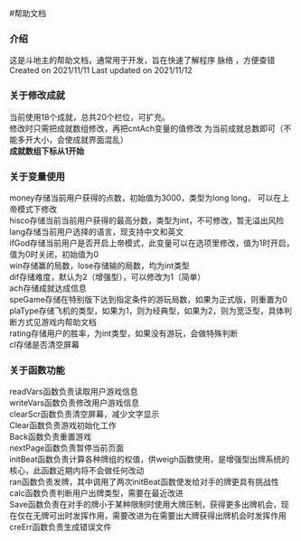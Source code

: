 #帮助文档
### 介绍
这是斗地主的帮助文档，通常用于开发，旨在快速了解程序
脉络 ，方便查错  
Created on 2021/11/11
Last updated on 2021/11/12
### 关于修改成就
当前使用18个成就，总共20个栏位，可扩充。  
修改时只需把成就数组修改，再把cntAch变量的值修改
为当前成就总数即可（不能多开大小，会使成就界面混乱）  
**成就数组下标从1开始**
### 关于变量使用
money存储当前用户获得的点数，初始值为3000，类型为long long， 可以在上帝模式下修改  
hisco存储当前当前用户获得的最高分数，类型为int，不可修改，暂无溢出风险  
lang存储当前用户选择的语言，现支持中文和英文  
ifGod存储当前用户是否开启上帝模式，此变量可以在选项里修改，值为1时开启，值为0时关闭，初始值为0  
win存储赢的局数，lose存储输的局数，均为int类型  
dif存储难度，默认为2（增强型），可以修改为1（简单）  
ach存储成就达成信息  
speGame存储在特别版下达到指定条件的游玩局数，如果为正式版，则重置为0  
plaType存储飞机的类型，如果为1，则为经典型，如果为2，则为宽泛型，具体判断方式见游戏内帮助文档  
rating存储用户的胜率，为int类型，如果没有游玩，会做特殊判断  
cl存储是否清空屏幕
### 关于函数功能
readVars函数负责读取用户游戏信息  
writeVars函数负责修改用户游戏信息  
clearScr函数负责清空屏幕，减少文字显示  
Clear函数负责游戏初始化工作  
Back函数负责重置游戏  
nextPage函数负责暂停当前页面  
initBeat函数负责计算各种牌组的权值，供weigh函数使用，是增强型出牌系统的核心，此函数近期内将不会做任何改动  
ran函数负责发牌，其中调用了两次initBeat函数使发给对手的牌更具有挑战性  
calc函数负责判断用户出牌类型，需要在最近改进  
Save函数负责在对手的牌小于某种限制时使用大牌压制，获得更多出牌机会，现在仅在无牌可出时发挥作用，需要改进为在需要出大牌获得出牌机会时发挥作用  
creErr函数负责生成错误文件  
